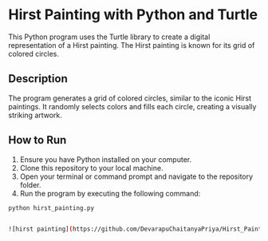 # Hirst Painting with Python and Turtle

This Python program uses the Turtle library to create a digital representation of a Hirst painting. The Hirst painting is known for its grid of colored circles.

## Description

The program generates a grid of colored circles, similar to the iconic Hirst paintings. It randomly selects colors and fills each circle, creating a visually striking artwork.

## How to Run

1. Ensure you have Python installed on your computer.
2. Clone this repository to your local machine.
3. Open your terminal or command prompt and navigate to the repository folder.
4. Run the program by executing the following command:

```bash
python hirst_painting.py


![hirst painting](https://github.com/DevarapuChaitanyaPriya/Hirst_Painting_Project/assets/131691679/1e01422e-39b3-4339-b544-86996e35678e)
